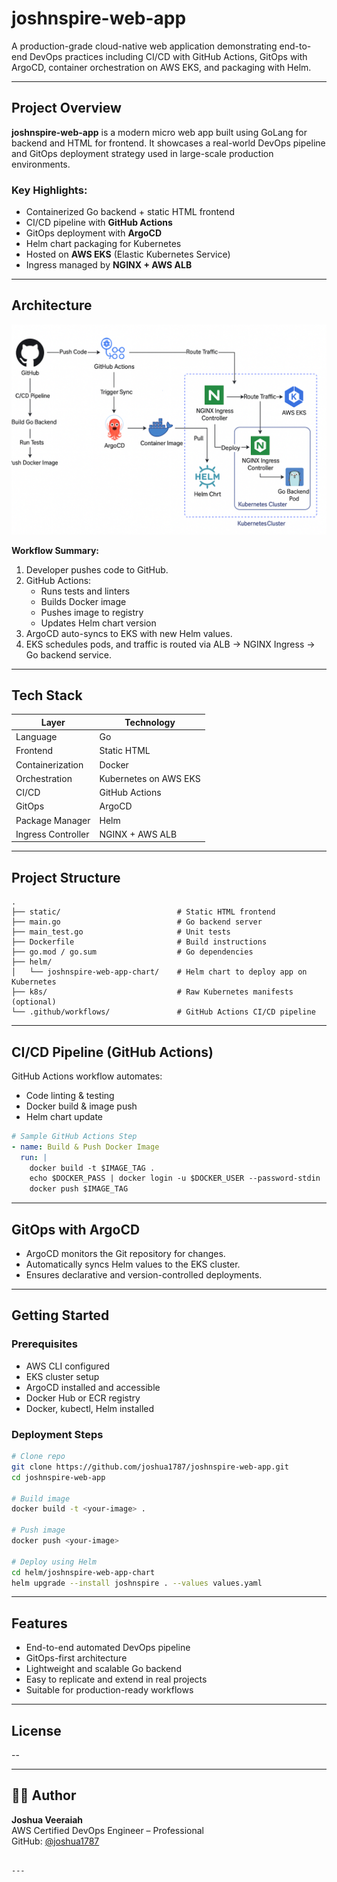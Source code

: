 # joshnspire-web-app

A production-grade cloud-native web application demonstrating end-to-end DevOps practices including CI/CD with GitHub Actions, GitOps with ArgoCD, container orchestration on AWS EKS, and packaging with Helm.

---

##  Project Overview

**joshnspire-web-app** is a modern micro web app built using GoLang for backend and HTML for frontend. It showcases a real-world DevOps pipeline and GitOps deployment strategy used in large-scale production environments.

### Key Highlights:
- Containerized Go backend + static HTML frontend
- CI/CD pipeline with **GitHub Actions**
- GitOps deployment with **ArgoCD**
- Helm chart packaging for Kubernetes
- Hosted on **AWS EKS** (Elastic Kubernetes Service)
- Ingress managed by **NGINX + AWS ALB**

---

##  Architecture

![Architecture Diagram](./architecture/diagram.png)

**Workflow Summary:**

1. Developer pushes code to GitHub.
2. GitHub Actions:
   - Runs tests and linters
   - Builds Docker image
   - Pushes image to registry
   - Updates Helm chart version
3. ArgoCD auto-syncs to EKS with new Helm values.
4. EKS schedules pods, and traffic is routed via ALB → NGINX Ingress → Go backend service.

---

##  Tech Stack

| Layer             | Technology                |
|------------------|---------------------------|
| Language          | Go                        |
| Frontend          | Static HTML               |
| Containerization  | Docker                    |
| Orchestration     | Kubernetes on AWS EKS     |
| CI/CD             | GitHub Actions            |
| GitOps            | ArgoCD                    |
| Package Manager   | Helm                      |
| Ingress Controller| NGINX + AWS ALB           |

---

##  Project Structure

```
.
├── static/                          # Static HTML frontend
├── main.go                          # Go backend server
├── main_test.go                     # Unit tests
├── Dockerfile                       # Build instructions
├── go.mod / go.sum                  # Go dependencies
├── helm/
│   └── joshnspire-web-app-chart/    # Helm chart to deploy app on Kubernetes
├── k8s/                             # Raw Kubernetes manifests (optional)
└── .github/workflows/               # GitHub Actions CI/CD pipeline
```

---

##  CI/CD Pipeline (GitHub Actions)

GitHub Actions workflow automates:
- Code linting & testing
- Docker build & image push
- Helm chart update

```yaml
# Sample GitHub Actions Step
- name: Build & Push Docker Image
  run: |
    docker build -t $IMAGE_TAG .
    echo $DOCKER_PASS | docker login -u $DOCKER_USER --password-stdin
    docker push $IMAGE_TAG
```

---

##  GitOps with ArgoCD

- ArgoCD monitors the Git repository for changes.
- Automatically syncs Helm values to the EKS cluster.
- Ensures declarative and version-controlled deployments.

---

##  Getting Started

### Prerequisites

- AWS CLI configured
- EKS cluster setup
- ArgoCD installed and accessible
- Docker Hub or ECR registry
- Docker, kubectl, Helm installed

### Deployment Steps

```bash
# Clone repo
git clone https://github.com/joshua1787/joshnspire-web-app.git
cd joshnspire-web-app

# Build image
docker build -t <your-image> .

# Push image
docker push <your-image>

# Deploy using Helm
cd helm/joshnspire-web-app-chart
helm upgrade --install joshnspire . --values values.yaml
```

---

##  Features

- End-to-end automated DevOps pipeline
- GitOps-first architecture
- Lightweight and scalable Go backend
- Easy to replicate and extend in real projects
- Suitable for production-ready workflows

---

##  License

--

---

## 👨‍💼 Author

**Joshua Veeraiah**  
AWS Certified DevOps Engineer – Professional  
GitHub: [@joshua1787](https://github.com/joshua1787)
```

---

